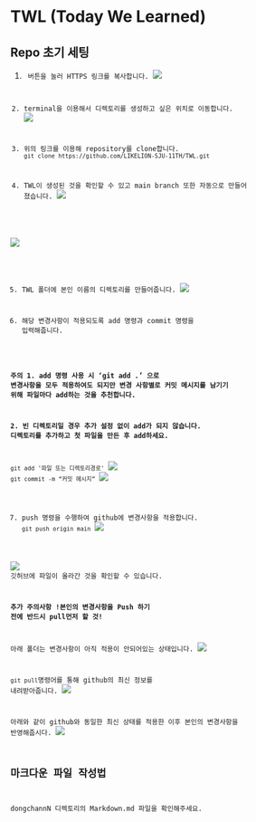 # TWL (Today We Learned)
## Repo 초기 세팅
1. <code> 버튼을 눌러 HTTPS 링크를 복사합니다.
![](README/%E1%84%89%E1%85%B3%E1%84%8F%E1%85%B3%E1%84%85%E1%85%B5%E1%86%AB%E1%84%89%E1%85%A3%E1%86%BA%202023-03-30%20%E1%84%8B%E1%85%A9%E1%84%92%E1%85%AE%2011.07.06.png)


2. terminal을 이용해서 디렉토리를 생성하고 싶은 위치로 이동합니다.
![](README/%E1%84%89%E1%85%B3%E1%84%8F%E1%85%B3%E1%84%85%E1%85%B5%E1%86%AB%E1%84%89%E1%85%A3%E1%86%BA%202023-03-30%20%E1%84%8B%E1%85%A9%E1%84%92%E1%85%AE%2011.16.27.png)

3. 위의 링크를 이용해 repository를 clone합니다.
`git clone https://github.com/LIKELION-SJU-11TH/TWL.git`

4. TWL이 생성된 것을 확인할 수 있고 main branch 또한 자동으로 만들어 졌습니다.
![](README/%E1%84%89%E1%85%B3%E1%84%8F%E1%85%B3%E1%84%85%E1%85%B5%E1%86%AB%E1%84%89%E1%85%A3%E1%86%BA%202023-03-30%20%E1%84%8B%E1%85%A9%E1%84%92%E1%85%AE%2011.17.54.png)

![](README/%E1%84%89%E1%85%B3%E1%84%8F%E1%85%B3%E1%84%85%E1%85%B5%E1%86%AB%E1%84%89%E1%85%A3%E1%86%BA%202023-03-30%20%E1%84%8B%E1%85%A9%E1%84%92%E1%85%AE%2011.18.53.png)

5. TWL 폴더에 본인 이름의 디렉토리를 만들어줍니다.
![](README/%E1%84%89%E1%85%B3%E1%84%8F%E1%85%B3%E1%84%85%E1%85%B5%E1%86%AB%E1%84%89%E1%85%A3%E1%86%BA%202023-03-30%20%E1%84%8B%E1%85%A9%E1%84%92%E1%85%AE%2011.31.45.png)

6. 해당 변경사항이 적용되도록 add 명령과 commit 명령을 입력해줍니다.

**주의**
**1. add 명령 사용 시 ‘git add .’ 으로 변경사항을 모두 적용하여도 되지만 변경 사항별로 커밋 메시지를 남기기 위해 파일마다 add하는 것을 추천합니다.**

**2. 빈 디렉토리일 경우 추가 설정 없이 add가 되지 않습니다. 디렉토리를 추가하고 첫 파일을 만든 후 add하세요.**

`git add '파일 또는 디렉토리경로'`
![](README/%E1%84%89%E1%85%B3%E1%84%8F%E1%85%B3%E1%84%85%E1%85%B5%E1%86%AB%E1%84%89%E1%85%A3%E1%86%BA%202023-03-31%20%E1%84%8B%E1%85%A9%E1%84%8C%E1%85%A5%E1%86%AB%2012.07.17.png)
`git commit -m “커밋 메시지”`
![](README/%E1%84%89%E1%85%B3%E1%84%8F%E1%85%B3%E1%84%85%E1%85%B5%E1%86%AB%E1%84%89%E1%85%A3%E1%86%BA%202023-03-31%20%E1%84%8B%E1%85%A9%E1%84%8C%E1%85%A5%E1%86%AB%2012.10.59.png)

7. push 명령을 수행하여 github에 변경사항을 적용합니다.
`git push origin main`
![](README/%E1%84%89%E1%85%B3%E1%84%8F%E1%85%B3%E1%84%85%E1%85%B5%E1%86%AB%E1%84%89%E1%85%A3%E1%86%BA%202023-03-31%20%E1%84%8B%E1%85%A9%E1%84%8C%E1%85%A5%E1%86%AB%2012.12.33.png)

![](README/%E1%84%89%E1%85%B3%E1%84%8F%E1%85%B3%E1%84%85%E1%85%B5%E1%86%AB%E1%84%89%E1%85%A3%E1%86%BA%202023-03-31%20%E1%84%8B%E1%85%A9%E1%84%8C%E1%85%A5%E1%86%AB%2012.13.07.png)
깃허브에 파일이 올라간 것을 확인할 수 있습니다.

**추가 주의사항**
**!본인의 변경사항을 Push 하기 전에 반드시 pull먼저 할 것!**

아래 폴더는 변경사항이 아직 적용이 안되어있는 상태입니다.
![](README/%E1%84%89%E1%85%B3%E1%84%8F%E1%85%B3%E1%84%85%E1%85%B5%E1%86%AB%E1%84%89%E1%85%A3%E1%86%BA%202023-03-31%20%E1%84%8B%E1%85%A9%E1%84%8C%E1%85%A5%E1%86%AB%2012.18.29.png)

`git pull`명령어를 통해 github의 최신 정보를 내려받아줍니다.
![](README/%E1%84%89%E1%85%B3%E1%84%8F%E1%85%B3%E1%84%85%E1%85%B5%E1%86%AB%E1%84%89%E1%85%A3%E1%86%BA%202023-03-31%20%E1%84%8B%E1%85%A9%E1%84%8C%E1%85%A5%E1%86%AB%2012.19.31.png)

아래와 같이 github와 동일한 최신 상태를 적용한 이후 본인의 변경사항을 반영해줍시다.
![](README/%E1%84%89%E1%85%B3%E1%84%8F%E1%85%B3%E1%84%85%E1%85%B5%E1%86%AB%E1%84%89%E1%85%A3%E1%86%BA%202023-03-31%20%E1%84%8B%E1%85%A9%E1%84%8C%E1%85%A5%E1%86%AB%2012.21.00.png)


## 마크다운 파일 작성법
dongchannN 디렉토리의 Markdown.md 파일을 확인해주세요.
